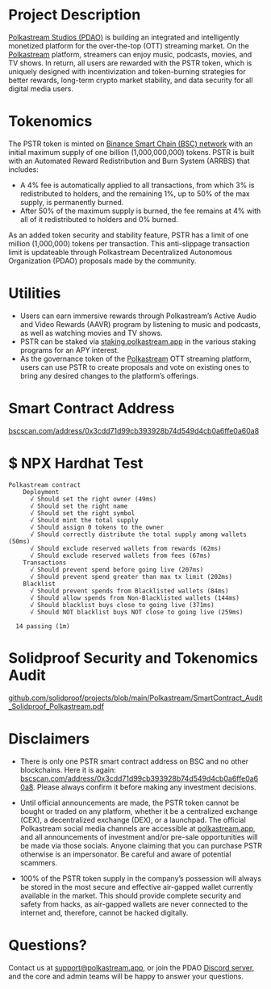 # Project Description
[Polkastream Studios (PDAO)](https://polkastream.org/) is building an integrated and intelligently monetized platform for the over-the-top (OTT) streaming market. On the [Polkastream](https://polkastream.app/) platform, streamers can enjoy music, podcasts, movies, and TV shows. In return, all users are rewarded with the PSTR token, which is uniquely designed with incentivization and token-burning strategies for better rewards, long-term crypto market stability, and data security for all digital media users.


# Tokenomics
The PSTR token is minted on [Binance Smart Chain (BSC) network](https://www.bnbchain.org/en/bnb-smart-chain) with an initial maximum supply of one billion (1,000,000,000) tokens. PSTR is built with an Automated Reward Redistribution and Burn System (ARRBS) that includes:

- A 4% fee is automatically applied to all transactions, from which 3% is redistributed to holders, and the remaining 1%, up to 50% of the max supply, is permanently burned.
- After 50% of the maximum supply is burned, the fee remains at 4% with all of it redistributed to holders and 0% burned.

As an added token security and stability feature, PSTR has a limit of one million (1,000,000) tokens per transaction. This anti-slippage transaction limit is updateable through Polkastream Decentralized Autonomous Organization (PDAO) proposals made by the community.

# Utilities
- Users can earn immersive rewards through Polkastream’s Active Audio and Video Rewards (AAVR) program by listening to music and podcasts, as well as watching movies and TV shows.
- PSTR can be staked via [staking.polkastream.app](https://staking.polkastream.app/) in the various staking programs for an APY interest.
- As the governance token of the [Polkastream](https://polkastream.app/) OTT streaming platform, users can use PSTR to create proposals and vote on existing ones to bring any desired changes to the platform’s offerings.

# Smart Contract Address
[bscscan.com/address/0x3cdd71d99cb393928b74d549d4cb0a6ffe0a60a8](https://bscscan.com/address/0x3cdd71d99cb393928b74d549d4cb0a6ffe0a60a8)


# $ NPX Hardhat Test

```
Polkastream contract
    Deployment
      √ Should set the right owner (49ms)
      √ Should set the right name
      √ Should set the right symbol
      √ Should mint the total supply
      √ Should assign 0 tokens to the owner
      √ Should correctly distribute the total supply among wallets (50ms)
      √ Should exclude reserved wallets from rewards (62ms)
      √ Should exclude reserved wallets from fees (67ms)
    Transactions
      √ Should prevent spend before going live (207ms)
      √ Should prevent spend greater than max tx limit (202ms)
    Blacklist
      √ Should prevent spends from Blacklisted wallets (84ms)
      √ Should allow spends from Non-Blacklisted wallets (144ms)
      √ Should blacklist buys close to going live (371ms)
      √ Should NOT blacklist buys NOT close to going live (259ms)

  14 passing (1m)
```


# Solidproof Security and Tokenomics Audit
[github.com/solidproof/projects/blob/main/Polkastream/SmartContract_Audit_Solidproof_Polkastream.pdf](https://github.com/solidproof/projects/blob/main/Polkastream/SmartContract_Audit_Solidproof_Polkastream.pdf)


# Disclaimers
- There is only one PSTR smart contract address on BSC and no other blockchains. Here it is again: [bscscan.com/address/0x3cdd71d99cb393928b74d549d4cb0a6ffe0a60a8](https://bscscan.com/address/0x3cdd71d99cb393928b74d549d4cb0a6ffe0a60a8). Please always confirm it before making any investment decisions.

- Until official announcements are made, the PSTR token cannot be bought or traded on any platform, whether it be a centralized exchange (CEX), a decentralized exchange (DEX), or a launchpad. The official Polkastream social media channels are accessible at [polkastream.app](https://polkastream.app), and all announcements of investment and/or pre-sale opportunities will be made via those socials. Anyone claiming that you can purchase PSTR otherwise is an impersonator. Be careful and aware of potential scammers.

- 100% of the PSTR token supply in the company’s possession will always be stored in the most secure and effective air-gapped wallet currently available in the market. This should provide complete security and safety from hacks, as air-gapped wallets are never connected to the internet and, therefore, cannot be hacked digitally.


# Questions?
Contact us at support@polkastream.app, or join the PDAO [Discord server](https://discord.gg/0xpdao), and the core and admin teams will be happy to answer your questions.
